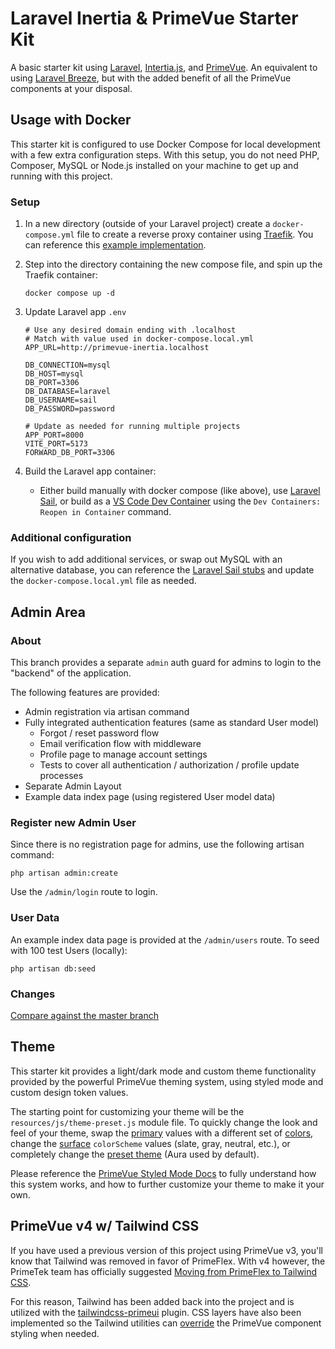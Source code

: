 # Laravel Inertia & PrimeVue Starter Kit
A basic starter kit using [Laravel](https://laravel.com/docs/master), [Intertia.js](https://inertiajs.com/), and [PrimeVue](https://primevue.org/). An equivalent to using [Laravel Breeze](https://laravel.com/docs/master/starter-kits#laravel-breeze), but with the added benefit of all the PrimeVue components at your disposal.

## Usage with Docker
This starter kit is configured to use Docker Compose for local development with a few extra configuration steps. With this setup, you do not need PHP, Composer, MySQL or Node.js installed on your machine to get up and running with this project.

### Setup
1. In a new directory (outside of your Laravel project) create a `docker-compose.yml` file to create a reverse proxy container using [Traefik](https://doc.traefik.io/traefik/getting-started/quick-start/). You can reference this [example implementation](https://github.com/connorabbas/traefik-docker-compose/blob/master/docker-compose.yml).

2. Step into the directory containing the new compose file, and spin up the Traefik container:
    ```
    docker compose up -d
    ```
3. Update Laravel app `.env`
    ```env
    # Use any desired domain ending with .localhost
    # Match with value used in docker-compose.local.yml
    APP_URL=http://primevue-inertia.localhost

    DB_CONNECTION=mysql
    DB_HOST=mysql
    DB_PORT=3306
    DB_DATABASE=laravel
    DB_USERNAME=sail
    DB_PASSWORD=password

    # Update as needed for running multiple projects
    APP_PORT=8000
    VITE_PORT=5173
    FORWARD_DB_PORT=3306
    ```
3. Build the Laravel app container:
   - Either build manually with docker compose (like above), use [Laravel Sail](https://laravel.com/docs/master/sail), or build as a [VS Code Dev Container](https://code.visualstudio.com/docs/devcontainers/tutorial) using the `Dev Containers: Reopen in Container` command.

### Additional configuration
If you wish to add additional services, or swap out MySQL with an alternative database, you can reference the [Laravel Sail stubs](https://github.com/laravel/sail/tree/1.x/stubs) and update the `docker-compose.local.yml` file as needed.

## Admin Area
### About
This branch provides a separate `admin` auth guard for admins to login to the "backend" of the application.

The following features are provided:
- Admin registration via artisan command
- Fully integrated authentication features (same as standard User model)
    - Forgot / reset password flow
    - Email verification flow with middleware
    - Profile page to manage account settings
    - Tests to cover all authentication / authorization / profile update processes
- Separate Admin Layout
- Example data index page (using registered User model data)

### Register new Admin User
Since there is no registration page for admins, use the following artisan command:
```
php artisan admin:create
```

Use the `/admin/login` route to login.

### User Data
An example index data page is provided at the `/admin/users` route. To seed with 100 test Users (locally):
```
php artisan db:seed
```

### Changes
[Compare against the master branch](https://github.com/connorabbas/primevue-breeze-inertia/compare/master...admin-panel)

## Theme
This starter kit provides a light/dark mode and custom theme functionality provided by the powerful PrimeVue theming system, using styled mode and custom design token values.

The starting point for customizing your theme will be the `resources/js/theme-preset.js` module file. To quickly change the look and feel of your theme, swap the [primary](https://primevue.org/theming/styled/#primary) values with a different set of [colors](https://primevue.org/theming/styled/#colors), change the [surface](https://primevue.org/theming/styled/#surface) `colorScheme` values (slate, gray, neutral, etc.), or completely change the [preset theme](https://primevue.org/theming/styled/#presets) (Aura used by default).

Please reference the [PrimeVue Styled Mode Docs](https://primevue.org/theming/styled/) to fully understand how this system works, and how to further customize your theme to make it your own.

## PrimeVue v4 w/ Tailwind CSS
If you have used a previous version of this project using PrimeVue v3, you'll know that Tailwind was removed in favor of PrimeFlex. With v4 however, the PrimeTek team has officially suggested [Moving from PrimeFlex to Tailwind CSS](https://primevue.org/guides/primeflex/).

For this reason, Tailwind has been added back into the project and is utilized with the [tailwindcss-primeui](https://primevue.org/tailwind/#plugin) plugin. CSS layers have also been implemented so the Tailwind utilities can [override](https://primevue.org/tailwind/#override) the PrimeVue component styling when needed.